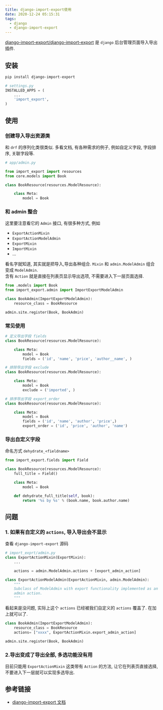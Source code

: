 ```yaml
---
title: django-import-export使用
date: 2020-12-24 05:15:31
tags:
  - django
  - django-import-export
---
```


[django-import-export/django-import-export](https://github.com/django-import-export/django-import-export) 是 `django` 后台管理页面导入导出插件.

## 安装
```bash
pip install django-import-export
```

```python
# settings.py
INSTALLED_APPS = (
    ...
    'import_export',
)
```

## 使用
### 创建导入导出资源类
和 `drf` 的序列化类很类似. 多看文档, 有各种需求的例子, 例如自定义字段, 字段排序, 关联字段等.
```python
# app/admin.py

from import_export import resources
from core.models import Book

class BookResource(resources.ModelResource):

    class Meta:
        model = Book
```

### 和 admin 整合
这里要注意看它的 `Admin` 接口, 有很多种方式, 例如     
- `ExportActionMixin`
- `ExportActionModelAdmin`
- `ExportMixin`
- `ImportMixin`
- ...

看名字就知道, 其实就是把导入,导出各种组合.  `Mixin` 和 `admin.ModelAdmin` 组合变成 `ModelAdmin`.    
含有 `Action` 就是直接在列表页显示导出选项, 不需要进入下一层页面选择.

```python
from .models import Book
from import_export.admin import ImportExportModelAdmin

class BookAdmin(ImportExportModelAdmin):
    resource_class = BookResource

admin.site.register(Book, BookAdmin)
```

### 常见使用
```python
# 定义导出字段 fields
class BookResource(resources.ModelResource):

    class Meta:
        model = Book
        fields = ('id', 'name', 'price', 'author__name', )
```
```python
# 排除导出字段 exclude
class BookResource(resources.ModelResource):

    class Meta:
        model = Book
        exclude = ('imported', )
```
```python
# 排序导出字段 export_order
class BookResource(resources.ModelResource):

    class Meta:
        model = Book
        fields = ('id', 'name', 'author', 'price',)
        export_order = ('id', 'price', 'author', 'name')
```

### 导出自定义字段
命名方式 `dehydrate_<fieldname>`
```python
from import_export.fields import Field

class BookResource(resources.ModelResource):
    full_title = Field()

    class Meta:
        model = Book

    def dehydrate_full_title(self, book):
        return '%s by %s' % (book.name, book.author.name)
```

## 问题
### 1. 如果有自定义的  `actions`, 导入导出会不显示
查看 `django-import-export` 源码
```python
# import_exprt/admin.py
class ExportActionMixin(ExportMixin):
    ...

    actions = admin.ModelAdmin.actions + [export_admin_action]

class ExportActionModelAdmin(ExportActionMixin, admin.ModelAdmin):
    """
    Subclass of ModelAdmin with export functionality implemented as an
    admin action.
    """
```

看起来是没问题, 实际上这个 `actions` 已经被我们自定义的 `actions` 覆盖了. 在加上就可以了.
```python
class BookAdmin(ImportExportModelAdmin):
    resource_class = BookResource
    actions= ["xxxx", ExportActionMixin.export_admin_action]

admin.site.register(Book, BookAdmin)
```

### 2.导出变成了导出全部, 多选功能没有用
目前只能用 `ExportActionMixin` 这类带有 `Action` 的方法, 让它在列表页直接选择, 不要进入下一层就可以实现多选导出.


## 参考链接
- [django-import-export 文档](https://django-import-export.readthedocs.io/en/stable/)